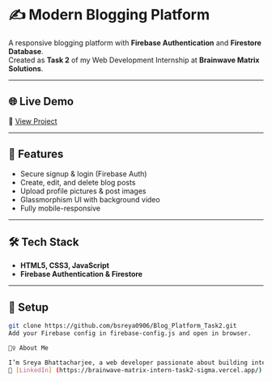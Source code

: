 # ✍️ Modern Blogging Platform

A responsive blogging platform with **Firebase Authentication** and **Firestore Database**.  
Created as **Task 2** of my Web Development Internship at **Brainwave Matrix Solutions**.

---

## 🌐 Live Demo  
🔗 [View Project](https://brainwave-matrix-intern-task2-sigma.vercel.app/)

---

## 🚀 Features
- Secure signup & login (Firebase Auth)
- Create, edit, and delete blog posts
- Upload profile pictures & post images
- Glassmorphism UI with background video
- Fully mobile-responsive

---

## 🛠️ Tech Stack
- **HTML5, CSS3, JavaScript**
- **Firebase Authentication & Firestore**

---

## 📂 Setup
```bash
git clone https://github.com/bsreya0906/Blog_Platform_Task2.git
Add your Firebase config in firebase-config.js and open in browser.

🙋‍♀️ About Me

I’m Sreya Bhattacharjee, a web developer passionate about building interactive and user-friendly applications.
📌 [LinkedIn] (https://brainwave-matrix-intern-task2-sigma.vercel.app/)